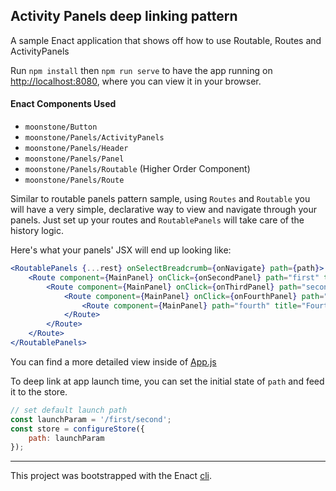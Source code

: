 ## Activity Panels deep linking pattern

A sample Enact application that shows off how to use Routable, Routes and ActivityPanels

Run `npm install` then `npm run serve` to have the app running on [http://localhost:8080](http://localhost:8080), where you can view it in your browser.

#### Enact Components Used
- `moonstone/Button`
- `moonstone/Panels/ActivityPanels`
- `moonstone/Panels/Header`
- `moonstone/Panels/Panel`
- `moonstone/Panels/Routable` (Higher Order Component)
- `moonstone/Panels/Route`

Similar to routable panels pattern sample, using `Routes` and `Routable` you will have a very simple,
declarative way to view and navigate through your panels. Just set up your routes and `RoutablePanels`
will take care of the history logic.

Here's what your panels' JSX will end up looking like:

```jsx
<RoutablePanels {...rest} onSelectBreadcrumb={onNavigate} path={path}>
	<Route component={MainPanel} onClick={onSecondPanel} path="first" title="First">
		<Route component={MainPanel} onClick={onThirdPanel} path="second" title="Second">
			<Route component={MainPanel} onClick={onFourthPanel} path="third" title="Third">
				<Route component={MainPanel} path="fourth" title="Fourth"/>
			</Route>
		</Route>
	</Route>
</RoutablePanels>
```

You can find a more detailed view inside of [App.js](src/App/App.js)

To deep link at app launch time, you can set the initial state of `path` and feed it to the store.

```javascript
// set default launch path
const launchParam = '/first/second';
const store = configureStore({
	path: launchParam
});
```

---

This project was bootstrapped with the Enact [cli](https://github.com/enactjs/cli).
